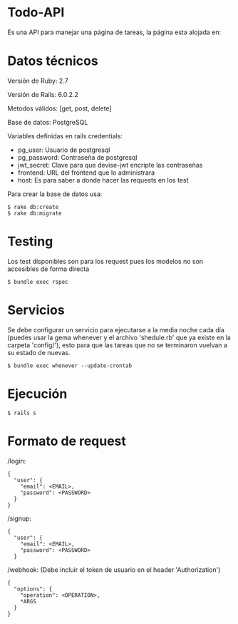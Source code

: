 # Todo-API

Es una API para manejar una página de tareas, la página esta alojada en: 

# Datos técnicos

Versión de Ruby: 2.7

Versión de Rails: 6.0.2.2

Metodos válidos: [get, post, delete]

Base de datos: PostgreSQL

Variables definidas en rails credentials:
  * pg_user: Usuario de postgresql
  * pg_password: Contraseña de postgresql
  * jwt_secret: Clave para que devise-jwt encripte las contraseñas
  * frontend: URL del frontend que lo administrara
  * host: Es para saber a donde hacer las requests en los test

Para crear la base de datos usa:

```
$ rake db:create
$ rake db:migrate
```

# Testing
Los test disponibles son para los request pues los modelos no son accesibles de forma directa

```
$ bundle exec rspec
```

# Servicios
Se debe configurar un servicio para ejecutarse a la media noche cada día (puedes usar la gema whenever y el archivo 'shedule.rb' que ya existe en la carpeta 'config/'), esto para que las tareas que no se terminaron vuelvan a su estado de nuevas.

```
$ bundle exec whenever --update-crontab
```

# Ejecución
```
$ rails s
```

# Formato de request
/login:
```
{
  "user": {
    "email": <EMAIL>,
    "password": <PASSWORD>
  }
}
```

/signup:
```
{
  "user": {
    "email": <EMAIL>,
    "password": <PASSWORD>
  }
```

/webhook:
(Debe incluir el token de usuario en el header 'Authorization')
```
{
  "options": {
    "operation": <OPERATION>,
    *ARGS
  }
}
```
